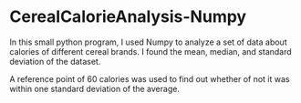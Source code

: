 # CerealCalorieAnalysis-Numpy

In this small python program, I used Numpy to analyze a set of data about calories of different cereal brands. I found the mean, median, and standard deviation of the dataset.

A reference point of 60 calories was used to find out whether of not it was within one standard deviation of the average.
